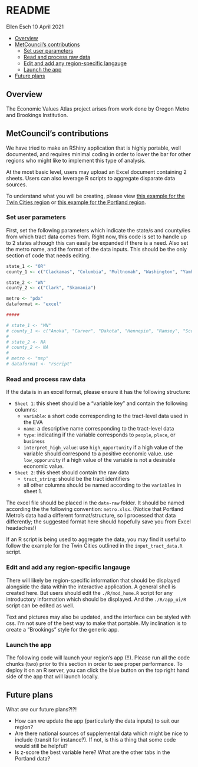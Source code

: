 README
================
Ellen Esch
10 April 2021

-   [Overview](#overview)
-   [MetCouncil’s contributions](#metcouncils-contributions)
    -   [Set user parameters](#set-user-parameters)
    -   [Read and process raw data](#read-and-process-raw-data)
    -   [Edit and add any region-specific
        langauge](#edit-and-add-any-region-specific-langauge)
    -   [Launch the app](#launch-the-app)
-   [Future plans](#future-plans)

## Overview

The Economic Values Atlas project arises from work done by Oregon Metro
and Brookings Institution.

## MetCouncil’s contributions

We have tried to make an RShiny application that is highly portable,
well documented, and requires minimal coding in order to lower the bar
for other regions who might like to implement this type of analysis.

At the most basic level, users may upload an Excel document containing 2
sheets. Users can also leverage R scripts to aggregate disparate data
sources.

To understand what you will be creating, please view [this example for
the Twin Cities region](https://metrotransitmn.shinyapps.io/eva_app_v1/)
or [this example for the Portland
region](https://metrotransitmn.shinyapps.io/eva_app_pdx/).

### Set user parameters

First, set the following parameters which indicate the state/s and
county/ies from which tract data comes from. Right now, this code is set
to handle up to 2 states although this can easily be expanded if there
is a need. Also set the metro name, and the format of the data inputs.
This should be the only section of code that needs editing.

``` r
state_1 <- "OR"
county_1 <- c("Clackamas", "Columbia", "Multnomah", "Washington", "Yamhill")

state_2 <- "WA"
county_2 <- c("Clark", "Skamania")

metro <- "pdx"
dataformat <- "excel"

#####

# state_1 <- "MN"
# county_1 <- c("Anoka", "Carver", "Dakota", "Hennepin", "Ramsey", "Scott", "Washington")
# 
# state_2 <- NA
# county_2 <- NA
# 
# metro <- "msp"
# dataformat <- "rscript"
```

### Read and process raw data

If the data is in an excel format, please ensure it has the following
structure:

-   `Sheet 1`: this sheet should be a “variable key” and contain the
    following columns:
    -   `variable`: a short code corresponding to the tract-level data
        used in the EVA
    -   `name`: a descriptive name corresponding to the tract-level data
    -   `type`: indicating if the variable corresponds to `people`,
        `place`, or `business`
    -   `interpret_high_value`: use `high_opportunity` if a high value
        of the variable should correspond to a positive economic value.
        use `low_opporunity` if a high value of the variable is not a
        desirable economic value.
-   `Sheet 2`: this sheet should contain the raw data
    -   `tract_string`: should be the tract identifiers
    -   all other columns should be named according to the `variable`s
        in sheet 1.

The excel file should be placed in the `data-raw` folder. It should be
named according the the following convention: `metro.xlsx`. (Notice that
Portland Metro’s data had a different format/structure, so I processed
that data differently; the suggested format here should hopefully save
you from Excel headaches!)

If an R script is being used to aggregate the data, you may find it
useful to follow the example for the Twin Cities outlined in the
`input_tract_data.R` script.

### Edit and add any region-specific langauge

There will likely be region-specific information that should be
displayed alongside the data within the interactive application. A
general shell is created here. But users should edit the
`./R/mod_home.R` script for any introductory information which should be
displayed. And the `./R/app_ui/R` script can be edited as well.

Text and pictures may also be updated, and the interface can be styled
with css. I’m not sure of the best way to make that portable. My
inclination is to create a “Brookings” style for the generic app.

### Launch the app

The following code will launch your region’s app (!!). Please run all
the code chunks (two) prior to this section in order to see proper
performance. To deploy it on an R server, you can click the blue button
on the top right hand side of the app that will launch locally.

## Future plans

What *are* our future plans?!?!

-   How can we update the app (particularly the data inputs) to suit our
    region?
-   Are there national sources of supplemental data which might be nice
    to include (transit for instance?). If not, is this a thing that
    some code would still be helpful?
-   Is z-score the best variable here? What are the other tabs in the
    Portland data?

